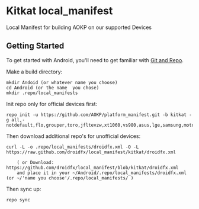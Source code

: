 Kitkat local_manifest
======================

Local Manifest for building AOKP on our supported Devices

Getting Started
---------------

To get started with Android, you'll need to get
familiar with [Git and Repo](http://source.android.com/download/using-repo).

Make a build directory:

	mkdir Andoid (or whatever name you choose)
	cd Android (or the name  you chose)
	mkdir .repo/local_manifests

Init repo only for official devices first:

    repo init -u https://github.com/AOKP/platform_manifest.git -b kitkat -g all,-notdefault,flo,grouper,toro,jfltevzw,xt1060,vs980,asus,lge,samsung,motorola,htc

Then download additional repo's for unofficial devices:

    curl -L -o .repo/local_manifests/droidfx.xml -O -L https://raw.github.com/droidfx/local_manifest/kitkat/droidfx.xml
 
    	( or Download: https://github.com/droidfx/local_manifest/blob/kitkat/droidfx.xml
		and place it in your ~/Android/.repo/local_manifests/droidfx.xml (or ~/'name you choose'/.repo/local_manifests/ )

Then sync up:

    repo sync
